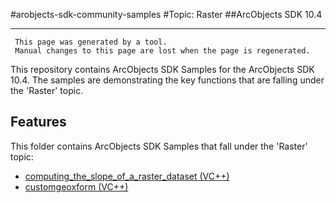 #arobjects-sdk-community-samples 
#Topic: Raster
##ArcObjects SDK 10.4  

----------
     This page was generated by a tool.
     Manual changes to this page are lost when the page is regenerated.

This repository contains ArcObjects SDK Samples for the ArcObjects SDK 10.4.  The samples are demonstrating the key functions that are falling under the 'Raster' topic.  


## Features

This folder contains ArcObjects SDK Samples that fall under the 'Raster' topic:

* [computing_the_slope_of_a_raster_dataset (VC++)](../../../../tree/master/Vcpp/Raster//computing_the_slope_of_a_raster_dataset)  
* [customgeoxform (VC++)](../../../../tree/master/Vcpp/Raster//customgeoxform)  


